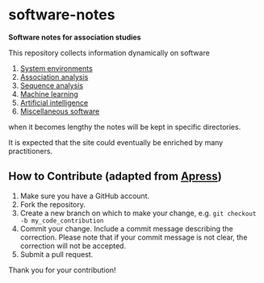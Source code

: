 # software-notes

**Software notes for association studies**

This repository collects information dynamically on software

1. [System environments](overall)
2. [Association analysis](association.md)
3. [Sequence analysis](seq.md)
4. [Machine learning](ML.md)
5. [Artificial intelligence](AI.md)
6. [Miscellaneous software](misc.md)

when it becomes lengthy the notes will be kept in specific directories.

It is expected that the site could eventually be enriched by many practitioners.

## How to Contribute (adapted from [Apress](https://github.com/apress))

1. Make sure you have a GitHub account.
2. Fork the repository.
3. Create a new branch on which to make your change, e.g. `git checkout -b my_code_contribution`
4. Commit your change. Include a commit message describing the correction. Please note that if your commit message is not clear, the correction will not be accepted.
5. Submit a pull request.

Thank you for your contribution!
